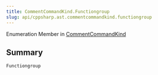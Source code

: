 ```yaml
---
title: CommentCommandKind.Functiongroup
slug: api/cppsharp.ast.commentcommandkind.functiongroup
---
```

Enumeration Member in [CommentCommandKind](/api/cppsharp/ast/commentcommandkind)

## Summary



```csharp
Functiongroup
```

